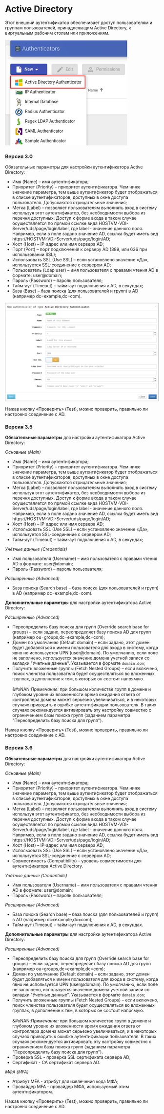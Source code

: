 # Active Directory

Этот внешний аутентификатор обеспечивает доступ пользователям и группам пользователей, принадлежащим Active Directory, к виртуальным рабочим столам или приложениям.

![](../../../.gitbook/assets/Screenshot_20221123_113351.png)

### Версия 3.0 <a href="#id-30" id="id-30"></a>

Обязательные параметры для настройки аутентификатора Active Directory:

* Имя (Name) – имя аутентификатора;
* Приоритет (Priority) – приоритет аутентификатора. Чем ниже значение параметра, тем выше аутентификатор будет отображаться в списке аутентификаторов, доступных в окне доступа пользователя. Допускаются отрицательные значения;
* Метка (Label) – позволяет пользователям выполнять вход в систему используя этот аутентификатор, без необходимости выбора из перечня доступных. Доступ к форме входа в таком случае осуществляется по прямой ссылке вида HOSTVM-VDI-Server/uds/page/login/label, где label - значение данного поля. Например, если в поле задано значение AD, ссылка будет иметь вид https://HOSTVM-VDI-Server/uds/page/login/AD;
* Хост (Host) – IP-адрес или имя сервера AD;
* Порт (Port) – порт подключения к серверу AD (389, или 636 при использовании SSL);
* Использовать SSL (Use SSL) – если установлено значение «Да», используется SSL-соединение с сервером AD;
* Пользователь (Ldap user) – имя пользователя с правами чтения AD в формате: user@domain;
* Пароль (Password) – пароль пользователя;
* Тайм-аут (Timeout) – тайм-аут подключения к AD, в секундах;
* База (Base) – база поиска (для пользователей и групп) в AD (например dc=example,dc=com).

![](../../../.gitbook/assets/uds-16.png)

Нажав кнопку «Проверить» (Test), можно проверить, правильно ли настроено соединение с AD.

### Версия 3.5 <a href="#id-35" id="id-35"></a>

**Обязательные параметры** для настройки аутентификатора Active Directory:

_Основные (Main)_

* Имя (Name) – имя аутентификатора;
* Приоритет (Priority) – приоритет аутентификатора. Чем ниже значение параметра, тем выше аутентификатор будет отображаться в списке аутентификаторов, доступных в окне доступа пользователя. Допускаются отрицательные значения;
* Метка (Label) – позволяет пользователям выполнять вход в систему используя этот аутентификатор, без необходимости выбора из перечня доступных. Доступ к форме входа в таком случае осуществляется по прямой ссылке вида HOSTVM-VDI-Server/uds/page/login/label, где label - значение данного поля. Например, если в поле задано значение AD, ссылка будет иметь вид https://HOSTVM-VDI-Server/uds/page/login/AD;
* Хост (Host) – IP-адрес или имя сервера AD;
* Использовать SSL (Use SSL) – если установлено значение «Да», используется SSL-соединение с сервером AD;
* Тайм-аут (Timeout) – тайм-аут подключения к AD, в секундах;

_Учётные данные (Credentials)_

* Имя пользователя (Username) – имя пользователя с правами чтения AD в формате: user@domain;
* Пароль (Password) – пароль пользователя;

_Расширенные (Advanced)_

* База поиска (Search base) – база поиска (для пользователей и групп) в AD (например dc=example,dc=com).

**Дополнительные параметры** для настройки аутентификатора Active Directory:

_Расширенные (Advanced)_

* Переопределить базу поиска для групп (Override search base for groups) – если задано, переопределяет базу поиска AD для групп (например ou=groups,dc=example,dc=com);
* Домен по умолчанию (Default domain) – если задано, этот домен будет добавляться к имени пользователя для входа в систему, когда явно не используется UPN (user@domain). По умолчанию, если поле не заполнено, используется значение домена учетной записи со вкладки "Учетные данные". Указывается в формате `domain.dom`;
* Получить вложенные группы (Fetch Nested Groups) – если включено, поиск членства пользователя будет осуществляться во вложенных группах, в дополнение к тем, в которых он состоит напрямую.\
  \
  &#xNAN;_&#x41F;римечание:_ при большом количестве групп в домене и глубоком уровне их вложенности время ожидания ответа от контроллера домена может серьезно увеличиваться, и в некоторых случаях приводить к ошибке аутентификации пользователя. В таких случаях рекомендуется активировать эту настройку совместно с ограничением базы поиска групп (заданием параметра "Переопределить базу поиска для групп").

Нажав кнопку «Проверить» (Test), можно проверить, правильно ли настроено соединение с AD.

### Версия 3.6 <a href="#id-36" id="id-36"></a>

**Обязательные параметры** для настройки аутентификатора Active Directory:

_Основные (Main)_

* Имя (Name) – имя аутентификатора;
* Приоритет (Priority) – приоритет аутентификатора. Чем ниже значение параметра, тем выше аутентификатор будет отображаться в списке аутентификаторов, доступных в окне доступа пользователя. Допускаются отрицательные значения;
* Метка (Label) – позволяет пользователям выполнять вход в систему используя этот аутентификатор, без необходимости выбора из перечня доступных. Доступ к форме входа в таком случае осуществляется по прямой ссылке вида HOSTVM-VDI-Server/uds/page/login/label, где label - значение данного поля. Например, если в поле задано значение AD, ссылка будет иметь вид https://HOSTVM-VDI-Server/uds/page/login/AD;
* Хост (Host) – IP-адрес или имя сервера AD;
* Использовать SSL (Use SSL) – если установлено значение «Да», используется SSL-соединение с сервером AD;
* Совместимость (Compatibility) - уровень совместимости для аутентификатора Active Directory.

_Учётные данные (Credentials)_

* Имя пользователя (Username) – имя пользователя с правами чтения AD в формате: user@domain;
* Пароль (Password) – пароль пользователя;

_Расширенные (Advanced)_

* База поиска (Search base) – база поиска (для пользователей и групп) в AD (например dc=example,dc=com);
* Тайм-аут (Timeout) – тайм-аут подключения к AD, в секундах.

**Дополнительные параметры** для настройки аутентификатора Active Directory:

_Расширенные (Advanced)_

* Переопределить базу поиска для групп (Override search base for groups) – если задано, переопределяет базу поиска AD для групп (например ou=groups,dc=example,dc=com);
* Домен по умолчанию (Default domain) – если задано, этот домен будет добавляться к имени пользователя для входа в систему, когда явно не используется UPN (user@domain). По умолчанию, если поле не заполнено, используется значение домена учетной записи со вкладки "Учетные данные". Указывается в формате `domain.dom`;
* Получить вложенные группы (Fetch Nested Groups) – если включено, поиск членства пользователя будет осуществляться во вложенных группах, в дополнение к тем, в которых он состоит напрямую.\
  \
  &#xNAN;_&#x41F;римечание:_ при большом количестве групп в домене и глубоком уровне их вложенности время ожидания ответа от контроллера домена может серьезно увеличиваться, и в некоторых случаях приводить к ошибке аутентификации пользователя. В таких случаях рекомендуется активировать эту настройку совместно с ограничением базы поиска групп (заданием параметра "Переопределить базу поиска для групп").
* Проверка SSL - проверка SSL сертификата сервера AD;
* Сертификат - CA сертификат сервера AD.

_МФА (MFA)_

* Атрибут MFA - атрибут для извлечения кода МФА;
* Провайдер MFA - провайдер МФА, используемый этим аутентификатором.

Нажав кнопку «Проверить» (Test), можно проверить, правильно ли настроено соединение с AD.

